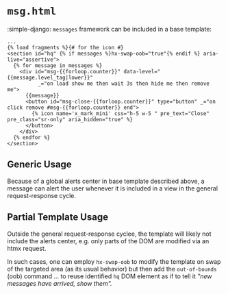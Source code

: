 # `msg.html`

:simple-django: `messages` framework can be included in a base template:

```jinja title="hq = DOM element id in base.html"
...
{% load fragments %}{# for the icon #}
<section id="hq" {% if messages %}hx-swap-oob="true"{% endif %} aria-live="assertive">
  {% for message in messages %}
    <div id="msg-{{forloop.counter}}" data-level="{{message.level_tag|lower}}"
          _="on load show me then wait 3s then hide me then remove me">
      {{message}}
      <button id="msg-close-{{forloop.counter}}" type="button" _="on click remove #msg-{{forloop.counter}} end">
        {% icon name='x_mark_mini' css="h-5 w-5 " pre_text="Close" pre_class="sr-only" aria_hidden="true" %}
      </button>
    </div>
  {% endfor %}
</section>
```

## Generic Usage

Because of a global alerts center in base template described above, a message can alert the user whenever it is included in a view in the general request-response cycle.

## Partial Template Usage

Outside the general request-response cyclee, the template will likely not include the alerts center, e.g. only parts of the DOM are modified via an htmx request.

In such cases, one can employ `hx-swap-oob` to modify the template on swap of the targeted area (as its usual behavior) but then add the `out-of-bounds` (oob) command ... to reuse identified `hq` DOM element as if to tell it _"new messages have arrived, show them"._
